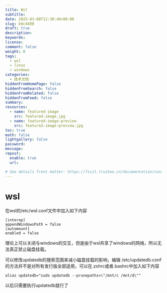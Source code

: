 ```yaml
---
title: Wsl
subtitle:
date: 2025-03-08T12:30:40+08:00
slug: b9c4490
draft: true
description:
keywords:
license:
comment: false
weight: 0
tags:
  - wsl
  - linux
  - windows
categories:
  - 技术文档
hiddenFromHomePage: false
hiddenFromSearch: false
hiddenFromRelated: false
hiddenFromFeed: false
summary:
resources:
  - name: featured-image
    src: featured-image.jpg
  - name: featured-image-preview
    src: featured-image-preview.jpg
toc: true
math: false
lightgallery: false
password:
message:
repost:
  enable: true
  url:

# See details front matter: https://fixit.lruihao.cn/documentation/content-management/introduction/#front-matter
---
```


<!--more-->

# wsl

在wsl的/etc/wsl.conf文件中加入如下内容
```
[interop]
appendWindowsPath = false
[automount]
enabled = false
```
理论上可以关闭与windows的交互，但是由于wsl共享了windows的网络，所以无法真正禁止磁盘挂载。

可以修改updatedb的搜索范围来减小磁盘挂载的影响，编辑 /etc/updatedb.conf的方法并不是对所有发行版全部适用，可以在.zshrc或者.bashrc中加入如下内容
```
alias updatedb="sudo updatedb --prunepaths=\"/mnt/c /mnt/d\""
```
以后只需要执行updatedb就行了

